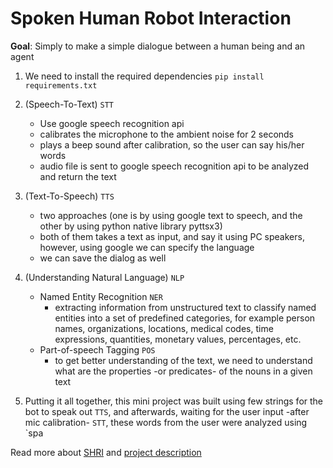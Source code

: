 # Spoken Human Robot Interaction

**Goal**: Simply to make a simple dialogue between a human being and an agent

1. We need to install the required dependencies `pip install requirements.txt`

2. (Speech-To-Text) `STT`

   - Use google speech recognition api
   - calibrates the microphone to the ambient noise for 2 seconds
   - plays a beep sound after calibration, so the user can say his/her words
   - audio file is sent to google speech recognition api to be analyzed and return the text

3. (Text-To-Speech) `TTS`

   - two approaches (one is by using google text to speech, and the other by using python native library pyttsx3)
   - both of them takes a text as input, and say it using PC speakers, however, using google we can specify the language
   - we can save the dialog as well

4. (Understanding Natural Language) `NLP`

   - Named Entity Recognition `NER`
     - extracting information from unstructured text to classify named entities into a set of predefined categories, for example person names, organizations, locations, medical codes, time expressions, quantities, monetary values, percentages, etc.
   - Part-of-speech Tagging `POS`
     - to get better understanding of the text, we need to understand what are the properties -or predicates- of the nouns in a given text

5. Putting it all together, this mini project was built using few strings for the bot to speak out `TTS`, and afterwards, waiting for the user input -after mic calibration- `STT`, these words from the user were analyzed using `spa

Read more about [SHRI](docs/report.md) and [project description](docs/AI-NLP-Report.pdf)